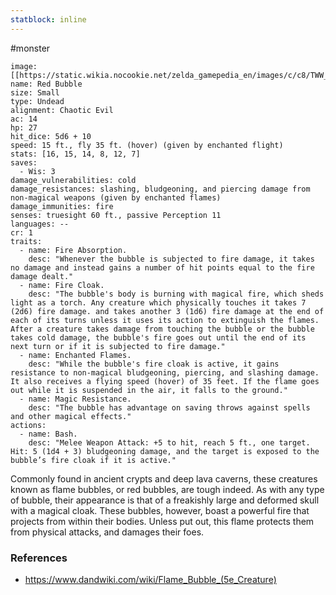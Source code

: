 ```yaml
---
statblock: inline
---
```

#monster 

```statblock
image: [[https://static.wikia.nocookie.net/zelda_gamepedia_en/images/c/c8/TWW_Red_Bubble_Model.png]]
name: Red Bubble
size: Small
type: Undead
alignment: Chaotic Evil
ac: 14
hp: 27
hit_dice: 5d6 + 10
speed: 15 ft., fly 35 ft. (hover) (given by enchanted flight)
stats: [16, 15, 14, 8, 12, 7]
saves:
  - Wis: 3
damage_vulnerabilities: cold
damage_resistances: slashing, bludgeoning, and piercing damage from non-magical weapons (given by enchanted flames)
damage_immunities: fire
senses: truesight 60 ft., passive Perception 11
languages: --
cr: 1
traits:
  - name: Fire Absorption.
    desc: "Whenever the bubble is subjected to fire damage, it takes no damage and instead gains a number of hit points equal to the fire damage dealt."
  - name: Fire Cloak.
    desc: "The bubble's body is burning with magical fire, which sheds light as a torch. Any creature which physically touches it takes 7 (2d6) fire damage. and takes another 3 (1d6) fire damage at the end of each of its turns unless it uses its action to extinguish the flames. After a creature takes damage from touching the bubble or the bubble takes cold damage, the bubble's fire goes out until the end of its next turn or if it is subjected to fire damage."
  - name: Enchanted Flames.
    desc: "While the bubble's fire cloak is active, it gains resistance to non-magical bludgeoning, piercing, and slashing damage. It also receives a flying speed (hover) of 35 feet. If the flame goes out while it is suspended in the air, it falls to the ground."
  - name: Magic Resistance.
    desc: "The bubble has advantage on saving throws against spells and other magical effects."
actions:
  - name: Bash.
    desc: "Melee Weapon Attack: +5 to hit, reach 5 ft., one target. Hit: 5 (1d4 + 3) bludgeoning damage, and the target is exposed to the bubble’s fire cloak if it is active."
```

Commonly found in ancient crypts and deep lava caverns, these creatures known as flame bubbles, or red bubbles, are tough indeed. As with any type of bubble, their appearance is that of a freakishly large and deformed skull with a magical cloak. These bubbles, however, boast a powerful fire that projects from within their bodies. Unless put out, this flame protects them from physical attacks, and damages their foes.

### References

* https://www.dandwiki.com/wiki/Flame_Bubble_(5e_Creature)
